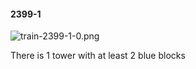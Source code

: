 #### 2399-1
![train-2399-1-0.png](https://github.com/lil-lab/nlvr/raw/master/nlvr/train/images/79/train-2399-1-0.png "train-2399-1-0.png")

There is 1 tower with at least 2 blue blocks